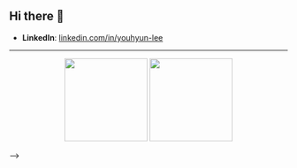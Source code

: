 ## Hi there 👋

<!--
**YouHyun-Lee/YouHyun-Lee** is a ✨ _special_ ✨ repository because its `README.md` (this file) appears on your GitHub profile.

Here are some ideas to get you started:

- 🔭 I’m currently working on ...
- 🌱 I’m currently learning ...
- 👯 I’m looking to collaborate on ...
- 🤔 I’m looking for help with ...
- 💬 Ask me about ...
- 📫 How to reach me: ...
- 😄 Pronouns: ...
- ⚡ Fun fact: ...


<h1 align="center">Hi, I'm YouHyun Lee 👋</h1>

<p align="center">
  <strong>Front-End Developer specializing in responsive web development</strong><br/>
  Passionate about building clean, accessible, and efficient interfaces for all devices.
</p>

---

### 🛠 Tech Stack
- **Languages**: HTML, CSS, JavaScript, TypeScript
- **Frameworks**: React, Next.js, Tailwind CSS
- **Tools**: Git, GitHub, Figma, VS Code, Chrome DevTools

---

### 📌 Featured Projects
- [Project Name 1](https://github.com/YouHyun-Lee/project-name-1) – Short one-line description
- [Project Name 2](https://github.com/YouHyun-Lee/project-name-2) – Short one-line description

---

### 📫 Contact
- **Email**: bravo10003@gmail.com
- **Portfolio**: [your-portfolio-link.com](https://your-portfolio-link.com) <!-- 생략 가능 -->
- **LinkedIn**: [linkedin.com/in/youhyun-lee](https://linkedin.com/in/youhyun-lee)

---

<!-- GitHub Stats -->
<p align="center">
  <img src="https://github-readme-stats.vercel.app/api?username=YouHyun-Lee&show_icons=true&theme=default" height="150" />
  <img src="https://github-readme-stats.vercel.app/api/top-langs/?username=YouHyun-Lee&layout=compact" height="150" />
</p>
-->
